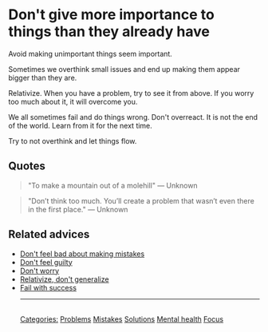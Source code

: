 # Don't give more importance to things than they already have

Avoid making unimportant things seem important.

Sometimes we overthink small issues and end up making them appear bigger than they are.

Relativize. When you have a problem, try to see it from above. If you worry too much about it, it will overcome you.

We all sometimes fail and do things wrong. Don't overreact. It is not the end of the world. Learn from it for the next time.

Try to not overthink and let things flow.

## Quotes

> "To make a mountain out of a molehill" ― Unknown

> "Don’t think too much. You’ll create a problem that wasn’t even there in the first place." ― Unknown

## Related advices

- [Don't feel bad about making mistakes](../We%20all%20make%20mistakes/index.md)
- [Don't feel guilty](../Don't%20feel%20guilty/index.md)
- [Don't worry](../Don't%20worry/index.md)
- [Relativize, don't generalize](../Relativize,%20don't%20generalize/index.md)
- [Fail with success](../Fail%20with%20success/index.md)<hr/><br/>[Categories:](../Categories/index.md) [Problems](../Categories/Problems.md) [Mistakes](../Categories/Mistakes.md) [Solutions](../Categories/Solutions.md) [Mental health](../Categories/Mental%20health.md) [Focus](../Categories/Focus.md)